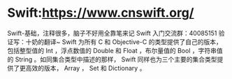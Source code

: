# Swift:https://www.cnswift.org/
Swift-基础，注释很多，脑子不好用全靠笔来记
Swift 入门交流群：40085151 验证写：十奶的翻译~
Swift 为所有 C 和 Objective-C 的类型提供了自己的版本，包括整型值的 Int ，浮点数值的 Double 和 Float ，布尔量值的 Bool ，字符串值的 String 。如同集合类型中描述的那样， Swift 同样也为三个主要的集合类型提供了更高效的版本， Array ， Set 和 Dictionary 。
